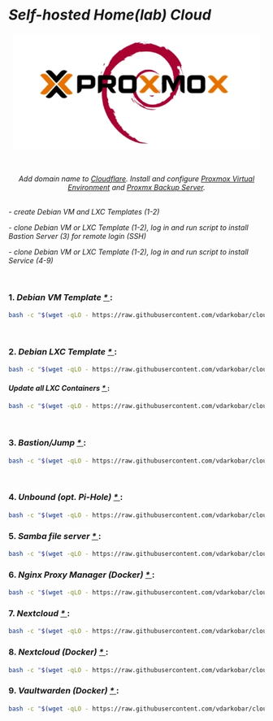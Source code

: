 # *Self-hosted Home(lab) Cloud*

<p align="center">
  <img src="https://github.com/vdarkobar/cloud/blob/main/misc/infrastructure_small.webp">
</p>

<br>

<p align="center">
  <i>Add domain name to <a href="https://github.com/vdarkobar/cloud/blob/main/all/cloudflare/setup.md">Cloudflare</a>.  
  Install and configure <a href="https://github.com/vdarkobar/cloud/blob/main/all/pve/setup.md">Proxmox Virtual Environment</a> and 
  <a href="https://github.com/vdarkobar/cloud/blob/main/all/pbs/setup.md">Proxmx Backup Server</a>.</i>
  <br><br>
</p> 
  
<p align="left">
<i>- create Debian VM and LXC Templates (1-2)</i>
</p>  
<p align="left">
<i>- clone Debian VM or LXC Template (1-2), log in and run script to install Bastion Server (3) for remote login (SSH)</i>
</p>  
<p align="left">
<i>- clone Debian VM or LXC Template (1-2), log in and run script to install Service (4-9)</i>
</p>  

</br>

### 1. *Debian VM Template <a href="https://github.com/vdarkobar/cloud/blob/main/all/debvm/setup.md"> * </a>*:
```bash
bash -c "$(wget -qLO - https://raw.githubusercontent.com/vdarkobar/cloud/main/setup1.sh)"
```

</br>

### 2. *Debian LXC Template <a href="https://github.com/vdarkobar/cloud/blob/main/all/debct/setup.md"> * </a>*:
```bash
bash -c "$(wget -qLO - https://raw.githubusercontent.com/vdarkobar/cloud/main/setup2.sh)"
```
#### *Update all LXC Containers <a href="https://github.com/vdarkobar/cloud/blob/main/all/debct/setup.md"> * </a>*:
```bash
bash -c "$(wget -qLO - https://raw.githubusercontent.com/vdarkobar/cloud/main/setup2-1.sh)"
```

</br>

### 3. *Bastion/Jump <a href="https://github.com/vdarkobar/cloud/blob/main/all/jump/setup.md"> * </a>*:
```bash
bash -c "$(wget -qLO - https://raw.githubusercontent.com/vdarkobar/cloud/main/setup3.sh)"
```

</br>

### 4. *Unbound (opt. Pi-Hole) <a href="https://github.com/vdarkobar/cloud/blob/main/all/unbound/setup.md"> * </a>*:
```bash
bash -c "$(wget -qLO - https://raw.githubusercontent.com/vdarkobar/cloud/main/setup4.sh)"
```

### 5. *Samba file server <a href="https://github.com/vdarkobar/cloud/blob/main/all/samba/setup.md"> * </a>*:
```bash
bash -c "$(wget -qLO - https://raw.githubusercontent.com/vdarkobar/cloud/main/setup5.sh)"
```

### 6. *Nginx Proxy Manager (Docker) <a href="https://github.com/vdarkobar/cloud/blob/main/all/npm-d/setup.md"> * </a>*:
```bash
bash -c "$(wget -qLO - https://raw.githubusercontent.com/vdarkobar/cloud/main/setup6.sh)"
```

### 7. *Nextcloud <a href="https://github.com/vdarkobar/cloud/blob/main/all/nc/setup.md"> * </a>*:
```bash
bash -c "$(wget -qLO - https://raw.githubusercontent.com/vdarkobar/cloud/main/setup7.sh)"
```

### 8. *Nextcloud (Docker) <a href="https://github.com/vdarkobar/cloud/blob/main/all/nc-d/setup.md"> * </a>*:
```bash
bash -c "$(wget -qLO - https://raw.githubusercontent.com/vdarkobar/cloud/main/setup8.sh)"
```

### 9. *Vaultwarden (Docker) <a href="https://github.com/vdarkobar/cloud/blob/main/all/vault-d/setup.md"> * </a>*:
```bash
bash -c "$(wget -qLO - https://raw.githubusercontent.com/vdarkobar/cloud/main/setup9.sh)"
```


